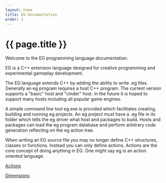 ```yaml
---
layout: home
title: EG Documentation
order: 1
---
```


# {{ page.title }}

Welcome to the EG programming language documentation.

EG is a C++ extension language designed for creative programming and experimental gameplay development.

The EG language extends C++ by adding the ability to write .eg files.  Generally an eg program requires a host C++ program.  The current version supports a "basic" host and "cinder" host.  In the future it is hoped to support many hosts including all popular game engines.


A simple command line tool eg.exe is provided which facilitates creating, building and running eg projects.  An eg project must have a .eg file in its folder which tells the eg driver what host and packages to build.  Hosts and packages can load the eg program database and perform arbitrary code generation reflecting on the eg action tree.


When writing an EG source file you may no longer define C++ structures, classes or functions.  Instead you can only define actions.  Actions are the core concept of doing anything in EG.  One might say eg is an action oriented language.

[Actions](actions.md)

[Dimensions](dimensions.md)


